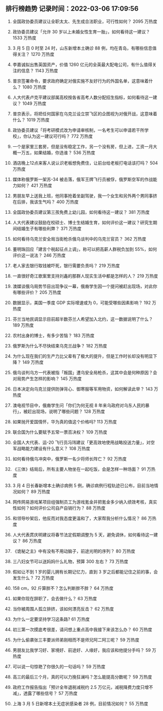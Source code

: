 
## 排行榜趋势 记录时间：2022-03-06 17:09:56
  
  1. 全国政协委员建议让全职太太、先生成合法职业，可行性如何？ 2095 万热度
    
  2. 政协委员建议「允许 30 岁以上未婚女性生育一胎」，如何看待这一建议？ 1533 万热度
    
  3. 3 月 5 日 0 时至 24 时，山东新增本土确诊 88 例，均在青岛，有哪些信息值得关注？ 1270 万热度
    
  4. 李嘉诚拟出售英国资产，价值 1260 亿元的全英最大配电公司，有什么值得关注的信息？ 1143 万热度
    
  5. 普京签署命令，要求政府确定对俄实施不友好行为的外国名单，这意味着什么？ 1080 万热度
    
  6. 人大代表卢克平建议部属高校按各省高考人数分配招生指标，如何看待这一建议？ 1049 万热度
    
  7. 普京表示，将把任何国家在乌克兰设立禁飞区的企图视为对俄开战，这意味着什么？ 1019 万热度
    
  8. 政协委员建议「将考研模式改为申请审核制，一名考生可以申请若干所学校」，你认为这一建议可行吗？ 772 万热度
    
  9. 一个是家里三套房，但是没有稳定工作，另一个没有房，但上进，工资一月大概一万五，如果结婚，你选谁？ 536 万热度
    
  10. 酒店晚上12点来客人说认识老板想免费住，让前台给老板打电话该打吗？ 504 万热度
    
  11. 媒体称俄罗斯一架苏-34 被击落，俄军王牌飞行员被俘，俄罗斯空军的作战能力如何？ 421 万热度
    
  12. 男朋友早上送我上班，他同事抢着坐副驾驶，我一个女生和另外两个男同事挤在后排，我该生气吗？ 400 万热度
    
  13. 全国政协委员建议第三孩免费上幼儿园，如何看待这一建议？ 381 万热度
    
  14. 人大代表建议鼓励在校硕士、博士生结婚生育，如何评价这一建议？研究生期间结婚生子有哪些利弊？ 371 万热度
    
  15. 如何看待乌克兰安全局当街枪杀俄乌谈判中的乌克兰官员？ 362 万热度
    
  16. 董明珠回应「建言个税起征点上调」，称可以把高薪人群税负加到 55%，如何评价这一说法？ 246 万热度
    
  17. 老人家去银行取钱被吓死，银行需要负责吗？ 219 万热度
    
  18. 一直很好奇江歌案里支持刘鑫的那群人现实生活中都是怎样的人？ 219 万热度
    
  19. 澳媒谈俄乌局势节目出现争议一幕，俄裔学生因一个提问被赶出现场，对此你有哪些评价？ 205 万热度
    
  20. 数据显示，美国一季度 GDP 实际增速或为 0，可能受哪些因素影响？ 192 万热度
    
  21. 芬兰当地民调显示目前超半数芬兰人希望加入北约，这一数据说明了什么？ 189 万热度
    
  22. 农村出身的博士，有多少苦恼？ 183 万热度
    
  23. 俄罗斯为什么不尽快结束乌克兰战争？ 182 万热度
    
  24. 为什么现在我们的生产力比父辈有了极大的提升，但是工作时长却没有明显下降？ 149 万热度
    
  25. 俄乌谈判乌方一代表被指「叛国」遭乌安全局枪杀，这其中会是何种原因？会对局势产生怎样的影响？ 145 万热度
    
  26. 日本决定向乌克兰提供防弹背心、御寒服等军用物资，如何解读此举？ 143 万热度
    
  27. 澳电视节目中，俄裔学生问「你们为何无视 8 年来乌政府对乌东人民的暴行」，被赶出现场，说明了哪些问题？ 128 万热度
    
  28. 如果抛开爱国情怀，华为真的值这个价格吗? 113 万热度
    
  29. 联合国为什么要赋予五常一票否决权？ 109 万热度
    
  30. 全国人大代表、运-20 飞行员冯玮建议「更高效地使用战略投送力量」，对空军战略能力建设有什么意义？ 108 万热度
    
  31. 如何看待俄乌冲突中，俄罗斯一名少将师长阵亡？ 92 万热度
    
  32. 《三体》结局后，所有主要人物坐在一起吃饭，会是怎样一种场面？ 91 万热度
    
  33. 3 月 4 日长春新增本土确诊病例 5 例，确诊病例行程轨迹已公布，目前当地情况如何？ 89 万热度
    
  34. 网传网易游戏某项目组强制员工为游戏氪金并把氪金多少纳入绩效考核，真实性如何？如何评价公司自产自销行为？ 88 万热度
    
  35. 和领导吵架后，他反而对我态度更温和了，大家帮我分析什么情况？ 86 万热度
    
  36. 人大代表庹庆明建议将春节法定假期调整为 5 天，避免调休，如何看待这一建议？ 86 万热度
    
  37. 《诡秘之主》中有没有不用动脑子，前途光明的序列？ 80 万热度
    
  38. 三八妇女节可以送妈妈什么礼物，预算 300 左右？ 73 万热度
    
  39. 假如让不到 1 岁的婴儿拥有长期记忆力，直到 3 岁之后都能记住之前的事，会发生什么？ 72 万热度
    
  40. 158 cm，92 斤算胖不？怎么判断胖不胖？ 64 万热度
    
  41. 如果你现在辞职了，会去做什么？ 63 万热度
    
  42. 当你被周围人孤立排挤，该如何漂亮反击？ 62 万热度
    
  43. 为什么一定要坚持学习这条路? 61 万热度
    
  44. 初三第一次摸底考很差，请问想上重点高中我接下来该怎么办？ 60 万热度
    
  45. 为什么偷袭张三丰要派师弟刚相而不是师兄阿二阿三呢？ 59 万热度
    
  46. 男朋友比我学习好、家境好、前途好、人缘好，我应该和他提分手吗？ 59 万热度
    
  47. 可以说一句惊艳了你很久的一句话吗？ 59 万热度
    
  48. 高三的最后三个月，真的可以力挽狂澜吗？怎么能提高分数呢？ 59 万热度
    
  49. 政府工作报告指出「预计全年退税减税约 2.5 万亿元，减税降费力度只增不减」，透露了哪些信号？ 57 万热度
    
  50. 上海 3 月 5 日新增本土无症状感染者 28 例，目前情况如何？ 55 万热度
    